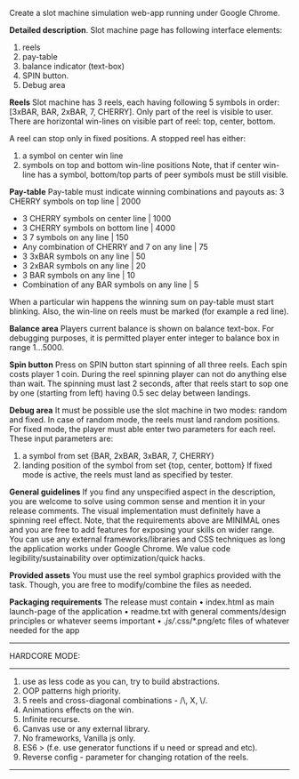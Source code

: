 Create a slot machine simulation web-app running under Google Chrome.

**Detailed description**.
Slot machine page has following interface elements:

1. reels
2. pay-table
3. balance indicator (text-box)
4. SPIN button.
5. Debug area

**Reels**
Slot machine has 3 reels, each having following 5 symbols in order: [3xBAR, BAR, 2xBAR, 7, CHERRY].
Only part of the reel is visible to user.
There are horizontal win-lines on visible part of reel: top, center, bottom.

A reel can stop only in fixed positions. A stopped reel has either:

1. a symbol on center win line
2. symbols on top and bottom win-line positions
   Note, that if center win-line has a symbol, bottom/top parts of peer symbols must be still visible.

**Pay-table**
Pay-table must indicate winning combinations and payouts as: 3 CHERRY symbols on top line | 2000

- 3 CHERRY symbols on center line | 1000
- 3 CHERRY symbols on bottom line | 4000
- 3 7 symbols on any line | 150
- Any combination of CHERRY and 7 on any line | 75
- 3 3xBAR symbols on any line | 50
- 3 2xBAR symbols on any line | 20
- 3 BAR symbols on any line | 10
- Combination of any BAR symbols on any line | 5

When a particular win happens the winning sum on pay-table must start blinking.
Also, the win-line on reels must be marked (for example a red line).

**Balance area**
Players current balance is shown on balance text-box. For debugging purposes, it is permitted player enter integer to balance box in range 1...5000.

**Spin button**
Press on SPIN button start spinning of all three reels. Each spin costs player 1 coin. During the reel spinning player can not do anything else than wait. The spinning must last 2 seconds, after that reels start to sop one by one (starting from left) having 0.5 sec delay between landings.

**Debug area**
It must be possible use the slot machine in two modes: random and fixed. In case of random mode, the reels must land random positions. For fixed mode, the player must able enter two parameters for each reel. These input parameters are:

1. a symbol from set {BAR, 2xBAR, 3xBAR, 7, CHERRY}
2. landing position of the symbol from set {top, center, bottom}
   If fixed mode is active, the reels must land as specified by tester.

**General guidelines**
If you find any unspecified aspect in the description, you are welcome to solve using common sense and mention it in your release comments. The visual implementation must definitely have a spinning reel effect. Note, that the requirements above are MINIMAL ones and you are free to add features for exposing your skills on wider range. You can use any external frameworks/libraries and CSS techniques as long the application works under Google Chrome. We value code legibility/sustainability over optimization/quick hacks.

**Provided assets**
You must use the reel symbol graphics provided with the task. Though, you are free to modify/combine the files as needed.

**Packaging requirements**
The release must contain
• index.html as main launch-page of the application
• readme.txt with general comments/design principles or whatever seems important
• _.js/_.css/\*.png/etc files of whatever needed for the app

---

HARDCORE MODE:

---

1. use as less code as you can, try to build abstractions.
2. OOP patterns high priority.
3. 5 reels and cross-diagonal combinations - /\\, X, \\/.
4. Animations effects on the win.
5. Infinite recurse.
6. Canvas use or any external library.
7. No frameworks, Vanilla js only.
8. ES6 > (f.e. use generator functions if u need or spread and etc).
9. Reverse config - parameter for changing rotation of the reels.

---
